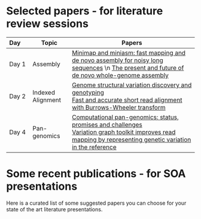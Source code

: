 # Selected papers - for literature review sessions 
| Day&emsp;| Topic | Papers | 
|------|-----------------------------|--|
| Day 1 | Assembly           | [Minimap and miniasm: fast mapping and de novo assembly for noisy long sequences](https://academic.oup.com/bioinformatics/article/32/14/2103/1742895) \n [The present and future of de novo whole-genome assembly](https://www.ncbi.nlm.nih.gov/pubmed/27742661) |
| Day 2 | Indexed Alignment  | [Genome structural variation discovery and genotyping](https://www.ncbi.nlm.nih.gov/pmc/articles/PMC4108431/pdf/nihms-605372.pdf) <br> [Fast and accurate short read alignment with Burrows-Wheeler transform](https://www.ncbi.nlm.nih.gov/pubmed/19451168) |
| Day 4 | Pan-genomics       | [Computational pan-genomics: status, promises and challenges](https://www.ncbi.nlm.nih.gov/pubmed/27769991) <br> [Variation graph toolkit improves read mapping by representing genetic variation in the reference](https://www.ncbi.nlm.nih.gov/pubmed/30125266)  |

# Some recent publications - for SOA presentations
Here is a curated list of some suggested papers you can choose for your state of the art literature presentations. 
### 
